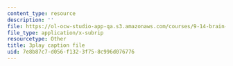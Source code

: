 ```yaml
---
content_type: resource
description: ''
file: https://ol-ocw-studio-app-qa.s3.amazonaws.com/courses/9-14-brain-structure-and-its-origins-spring-2014/7e8b87c7d056f1323f758c996d076776_555130.srt
file_type: application/x-subrip
resourcetype: Other
title: 3play caption file
uid: 7e8b87c7-d056-f132-3f75-8c996d076776
---
```

